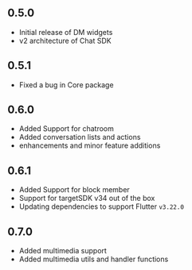 ## 0.5.0

- Initial release of DM widgets
- v2 architecture of Chat SDK

## 0.5.1

- Fixed a bug in Core package

## 0.6.0

- Added Support for chatroom
- Added conversation lists and actions
- enhancements and minor feature additions

## 0.6.1

- Added Support for block member
- Support for targetSDK v34 out of the box
- Updating dependencies to support Flutter `v3.22.0`

## 0.7.0

- Added multimedia support
- Added multimedia utils and handler functions
